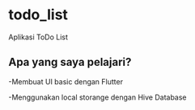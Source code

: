 # todo_list

Aplikasi ToDo List

## Apa yang saya pelajari?

-Membuat UI basic dengan Flutter

-Menggunakan local storange dengan Hive Database
